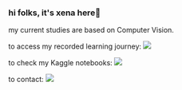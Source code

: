 
### hi folks, it's xena here👋
my current studies are based on Computer Vision.

to access my recorded learning journey:  [![](https://img.shields.io/badge/medium-%2312100E.svg?&style=for-the-badge&logo=medium&logoColor=white)](https://medium.com/@xenagarage)

to check my Kaggle notebooks:  [![](https://img.shields.io/badge/Kaggle-20BEFF?style=for-the-badge&logo=Kaggle&logoColor=white
)](https://www.kaggle.com/xenagarage)

to contact:   [![](https://img.shields.io/badge/linkedin-%230077B5.svg?&style=for-the-badge&logo=linkedin&logoColor=white)](https://www.linkedin.com/in/senanursahin/?locale=en_US) 



